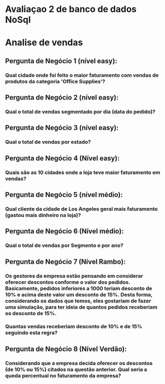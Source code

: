 # Avaliaçao 2 de banco de dados NoSql
# Analise de vendas

## Pergunta de Negócio 1 (nível easy):

### Qual cidade onde foi feito o maior faturamento com vendas de produtos da categoria 'Office Supplies'?

## Pergunta de Negócio 2 (nível easy):

### Qual o total de vendas segmentado por dia (data do pedido)?

## Pergunta de Negócio 3 (nível easy):

### Qual o total de vendas por estado?

## Pergunta de Negócio 4 (Nível easy):

### Quais são as 10 cidades onde a loja teve maior faturamento em vendas?

## Pergunta de Negócio 5 (nível médio):

### Qual cliente da cidade de Los Angeles geral mais faturamento (gastou mais dinheiro na loja)?

## Pergunta de Negócio 6 (Nível médio):

### Qual o total de vendas por Segmento e por ano?

## Pergunta de Negócio 7 (Nível Rambo):

### Os gestores da empresa estão pensando em considerar oferecer descontos conforme o valor dos pedidos. Basicamente, pedidos inferiores a 1000 teriam desconto de 10% e acima deste valor um desconto de 15%. Desta forma, considerando os dados que temos, eles gostariam de fazer uma simulação, para ter ideia de quantos pedidos receberiam os desconto de 15%.

### Quantas vendas receberiam desconto de 10% e de 15% seguindo esta regra?

## Pergunta de Negócio 8 (Nível Verdão):
### Considerando que a empresa decida oferecer os descontos (de 10% ou 15%) citados na questão anterior. Qual seria a queda percentual no faturamento da empresa?


